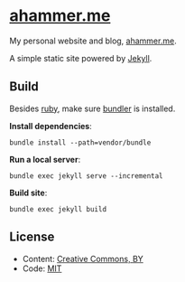 # [ahammer.me](http://ahammer.me)

My personal website and blog, [ahammer.me](http://ahammer.me).

A simple static site powered by [Jekyll](https://jekyllrb.com).

## Build

Besides [ruby](https://www.ruby-lang.org), make sure [bundler](https://bundler.io) is installed.

**Install dependencies**:

    bundle install --path=vendor/bundle

**Run a local server**:

    bundle exec jekyll serve --incremental

**Build site**:

    bundle exec jekyll build


## License

- Content: [Creative Commons, BY](http://creativecommons.org/licenses/by/4.0/)
- Code: [MIT](http://opensource.org/licenses/mit-license.php)
